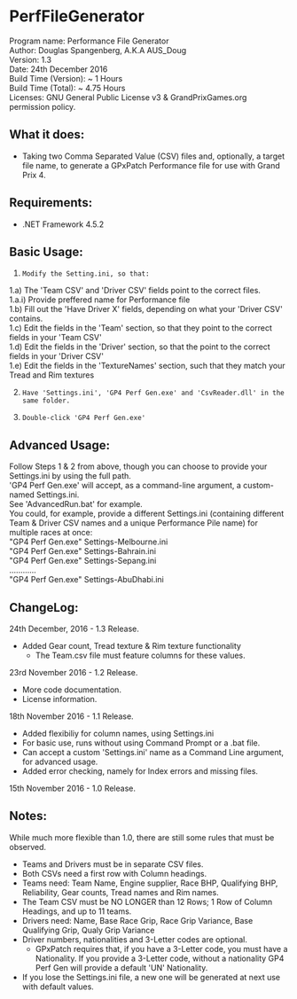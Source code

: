 # PerfFileGenerator

Program name: 		Performance File Generator  
Author: 		Douglas Spangenberg, A.K.A AUS_Doug  
Version: 		1.3   
Date: 			24th December 2016  
Build Time (Version): 	~ 1 Hours  
Build Time (Total): 	~ 4.75 Hours  
Licenses:               GNU General Public License v3 & GrandPrixGames.org permission policy.  

What it does:
---------------------------
 - Taking two Comma Separated Value (CSV) files and, optionally, a target file name, to generate 
 a GPxPatch Performance file for use with Grand Prix 4.

Requirements:
-----------------------------
 - .NET Framework 4.5.2

Basic Usage:
-----------------------------
1)     Modify the Setting.ini, so that:  
1.a)   The 'Team CSV' and 'Driver CSV' fields point to the correct files.  
1.a.i) Provide preffered name for Performance file  
1.b)   Fill out the 'Have Driver X' fields, depending on what your 'Driver CSV' contains.  
1.c)   Edit the fields in the 'Team' section, so that they point to the correct fields in your 'Team CSV'  
1.d)   Edit the fields in the 'Driver' section, so that the point to the correct fields in your 'Driver CSV'  
1.e)   Edit the fields in the 'TextureNames' section, such that they match your Tread and Rim textures  

2)     Have 'Settings.ini', 'GP4 Perf Gen.exe' and 'CsvReader.dll' in the same folder.  
3)     Double-click 'GP4 Perf Gen.exe'  

Advanced Usage:
-----------------------------
Follow Steps 1 & 2 from above, though you can choose to provide your Settings.ini by using the full path.  
'GP4 Perf Gen.exe' will accept, as a command-line argument, a custom-named Settings.ini.  
See 'AdvancedRun.bat' for example.  
You could, for example, provide a different Settings.ini (containing different Team & Driver CSV names and a unique Performance Pile name) for multiple races at once:  
"GP4 Perf Gen.exe" Settings-Melbourne.ini  
"GP4 Perf Gen.exe" Settings-Bahrain.ini  
"GP4 Perf Gen.exe" Settings-Sepang.ini  
............  
"GP4 Perf Gen.exe" Settings-AbuDhabi.ini  

ChangeLog:
-----------------------------
24th December, 2016 - 1.3 Release.
- Added Gear count, Tread texture & Rim texture functionality
  - The Team.csv file must feature columns for these values.
  
23rd November 2016 - 1.2 Release.
- More code documentation.
- License information.

18th November 2016 - 1.1 Release.
- Added flexibiliy for column names, using Settings.ini
- For basic use, runs without using Command Prompt or a .bat file.
- Can accept a custom 'Settings.ini' name as a Command Line argument, for advanced usage.
- Added error checking, namely for Index errors and missing files.

15th November 2016 - 1.0 Release.

Notes:
-----------------------------
While much more flexible than 1.0, there are still some rules that must be observed.
- Teams and Drivers must be in separate CSV files.
- Both CSVs need a first row with Column headings.
- Teams need: Team Name, Engine supplier, Race BHP, Qualifying BHP, Reliability, Gear counts, Tread names and Rim names.
- The Team CSV must be NO LONGER than 12 Rows; 1 Row of Column Headings, and up to 11 teams.
- Drivers need: Name, Base Race Grip, Race Grip Variance, Base Qualifying Grip, Qualy Grip Variance
- Driver numbers, nationalities and 3-Letter codes are optional.
  - GPxPatch requires that, if you have a 3-Letter code, you must have a Nationality.
    If you provide a 3-Letter code, without a nationality GP4 Perf Gen will provide a default 'UN' Nationality.
- If you lose the Settings.ini file, a new one will be generated at next use with default values.
